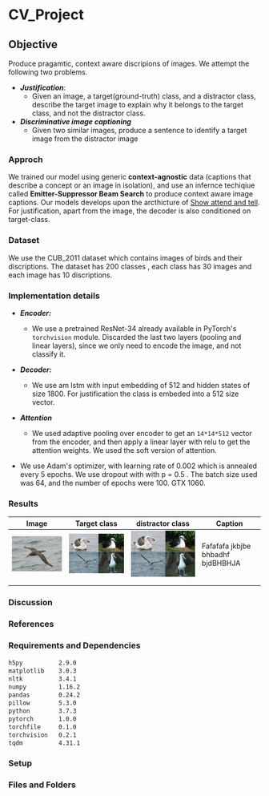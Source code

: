 # CV_Project

## Objective
Produce pragamtic, context aware discripions of images. We attempt the following two problems.
- ***Justification***:  
    - Given an image, a target(ground-truth) class, and a distractor class, describe the target image to explain why it belongs to the target class, and not the distractor class.
- ***Discriminative image captioning***
    -  Given two similar images, produce a sentence to identify a target image from the distractor image

### Approch
We trained our model using generic **context-agnostic**  data (captions that describe a concept or an image in isolation), and use an infernce techiqiue called **Emitter-Suppressor  Beam Search** to produce context aware image captions. Our models develops upon the arcthicture of [Show attend and tell](https://arxiv.org/pdf/1502.03044.pdf). For justification, apart from the image, the decoder is also conditioned on target-class. 

### Dataset
We use the CUB_2011 dataset which contains images of birds and their discriptions. The dataset has 200 classes , each class has 30 images and each image has 10 discriptions. 

### Implementation details
- ***Encoder:*** 
    - We use a pretrained ResNet-34 already available in PyTorch's `torchvision`  module. Discarded the last two layers (pooling and linear layers), since we only need to encode the image, and not classify it.

- ***Decoder:*** 
  - We use am lstm with input embedding of 512 and hidden states of size 1800. For justification the class is embeded into a 512 size vector. 

-  ***Attention*** 
    - We used adaptive pooling over encoder to get an `14*14*512` vector from the encoder, and then apply a linear layer with relu to get the attention weights. We used the soft version of attention. 

-  We use Adam's optimizer, with learning rate of 0.002 which is annealed every 5 epochs. We use dropout with with p = 0.5 . The batch size used was 64, and the number of epochs were 100. GTX 1060.

### Results 

| Image| Target class  | distractor class  |   Caption |
|:---:|---|---|---|
|![](Black_Footed_Albatross_0001_796111.jpg)  |  ![](Capture.PNG) |![](Capture.PNG)   | Fafafafa jkbjbe bhbadhf bjdBHBHJA   | 
|   |   |   |   |   
|   |   |   |   |   




<!-- ![](https://latex.codecogs.com/png.latex?p=0.5)

<img src="https://latex.codecogs.com/png.latex?p=0.5" /> -->


### Discussion 

### References 

### Requirements and Dependencies
```
h5py          2.9.0   
matplotlib    3.0.3   
nltk          3.4.1     
numpy         1.16.2  
pandas        0.24.2  
pillow        5.3.0     
python        3.7.3   
pytorch       1.0.0   
torchfile     0.1.0   
torchvision   0.2.1   
tqdm          4.31.1  
```
### Setup 

### Files and Folders 

